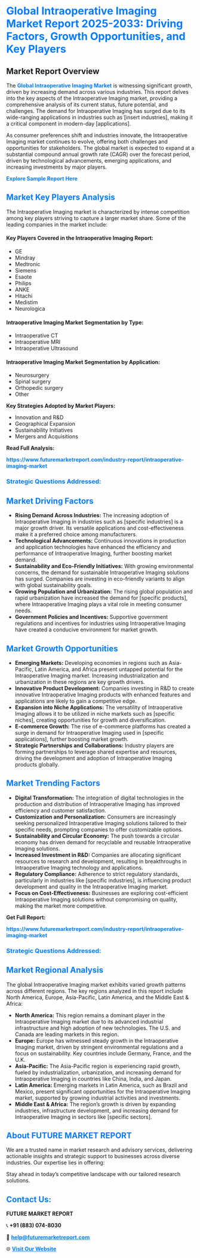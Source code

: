 <h1 style="color: #007BFF;">Global Intraoperative Imaging Market Report 2025-2033: Driving Factors, Growth Opportunities, and Key Players</h1>

<section id="overview">
<h2>Market Report Overview</h2>
<p>The <a href="https://www.futuremarketreport.com/industry-report/intraoperative-imaging-market" style="color: #007BFF; text-decoration: none;"><strong>Global Intraoperative Imaging Market</strong></a> is witnessing significant growth, driven by increasing demand across various industries. This report delves into the key aspects of the Intraoperative Imaging market, providing a comprehensive analysis of its current status, future potential, and challenges. The demand for Intraoperative Imaging has surged due to its wide-ranging applications in industries such as [insert industries], making it a critical component in modern-day [applications].</p>
<p>As consumer preferences shift and industries innovate, the Intraoperative Imaging market continues to evolve, offering both challenges and opportunities for stakeholders. The global market is expected to expand at a substantial compound annual growth rate (CAGR) over the forecast period, driven by technological advancements, emerging applications, and increasing investments by major players.</p>
</section>

<section id="overview">
<p><a href="https://www.futuremarketreport.com/request-sample/reportId=80246" style="color: #007BFF; text-decoration: none;"><strong>Explore Sample Report Here</strong></a></p>
</section>

<section id="key-players">
<h2 style="color: #007BFF;">Market Key Players Analysis</h2>
<p>The Intraoperative Imaging market is characterized by intense competition among key players striving to capture a larger market share. Some of the leading companies in the market include:</p>
<h4>Key Players Covered in the Intraoperative Imaging Report:</h4>
<ul><li>GE</li><li>Mindray</li><li>Medtronic</li><li>Siemens</li><li>Esaote</li><li>Philips</li><li>ANKE</li><li>Hitachi</li><li>Medistim</li><li>Neurologica</li></ul>
<h4>Intraoperative Imaging Market Segmentation by Type:</h4>
<ul><li>Intraoperative CT</li><li>Intraoperative MRI</li><li>Intraoperative Ultrasound</li></ul>

<h4>Intraoperative Imaging Market Segmentation by Application:</h4>
<ul><li>Neurosurgery</li><li>Spinal surgery</li><li>Orthopedic surgery</li><li>Other</li></ul>
<p><strong>Key Strategies Adopted by Market Players:</strong></p>
<ul>
<li>Innovation and R&D</li>
<li>Geographical Expansion</li>
<li>Sustainability Initiatives</li>
<li>Mergers and Acquisitions</li>
</ul>
</section>

<section>
<p><strong>Read Full Analysis: </strong></p><a href="https://www.futuremarketreport.com/industry-report/intraoperative-imaging-market" style="color: #007BFF; text-decoration: none;"><strong>https://www.futuremarketreport.com/industry-report/intraoperative-imaging-market</strong></a>
<h3 style="color: #007BFF;">Strategic Questions Addressed:</h3>
</section>

<section id="driving-factors">
<h2 style="color: #007BFF;">Market Driving Factors</h2>
<ul>
<li><strong>Rising Demand Across Industries:</strong> The increasing adoption of Intraoperative Imaging in industries such as [specific industries] is a major growth driver. Its versatile applications and cost-effectiveness make it a preferred choice among manufacturers.</li>
<li><strong>Technological Advancements:</strong> Continuous innovations in production and application technologies have enhanced the efficiency and performance of Intraoperative Imaging, further boosting market demand.</li>
<li><strong>Sustainability and Eco-Friendly Initiatives:</strong> With growing environmental concerns, the demand for sustainable Intraoperative Imaging solutions has surged. Companies are investing in eco-friendly variants to align with global sustainability goals.</li>
<li><strong>Growing Population and Urbanization:</strong> The rising global population and rapid urbanization have increased the demand for [specific products], where Intraoperative Imaging plays a vital role in meeting consumer needs.</li>
<li><strong>Government Policies and Incentives:</strong> Supportive government regulations and incentives for industries using Intraoperative Imaging have created a conducive environment for market growth.</li>
</ul>
</section>

<section id="growth-opportunities">
<h2 style="color: #007BFF;">Market Growth Opportunities</h2>
<ul>
<li><strong>Emerging Markets:</strong> Developing economies in regions such as Asia-Pacific, Latin America, and Africa present untapped potential for the Intraoperative Imaging market. Increasing industrialization and urbanization in these regions are key growth drivers.</li>
<li><strong>Innovative Product Development:</strong> Companies investing in R&D to create innovative Intraoperative Imaging products with enhanced features and applications are likely to gain a competitive edge.</li>
<li><strong>Expansion into Niche Applications:</strong> The versatility of Intraoperative Imaging allows it to be utilized in niche markets such as [specific niches], creating opportunities for growth and diversification.</li>
<li><strong>E-commerce Growth:</strong> The rise of e-commerce platforms has created a surge in demand for Intraoperative Imaging used in [specific applications], further boosting market growth.</li>
<li><strong>Strategic Partnerships and Collaborations:</strong> Industry players are forming partnerships to leverage shared expertise and resources, driving the development and adoption of Intraoperative Imaging products globally.</li>
</ul>
</section>

<section id="trending-factors">
<h2 style="color: #007BFF;">Market Trending Factors</h2>
<ul>
<li><strong>Digital Transformation:</strong> The integration of digital technologies in the production and distribution of Intraoperative Imaging has improved efficiency and customer satisfaction.</li>
<li><strong>Customization and Personalization:</strong> Consumers are increasingly seeking personalized Intraoperative Imaging solutions tailored to their specific needs, prompting companies to offer customizable options.</li>
<li><strong>Sustainability and Circular Economy:</strong> The push towards a circular economy has driven demand for recyclable and reusable Intraoperative Imaging solutions.</li>
<li><strong>Increased Investment in R&D:</strong> Companies are allocating significant resources to research and development, resulting in breakthroughs in Intraoperative Imaging technology and applications.</li>
<li><strong>Regulatory Compliance:</strong> Adherence to strict regulatory standards, particularly in industries like [specific industries], is influencing product development and quality in the Intraoperative Imaging market.</li>
<li><strong>Focus on Cost-Effectiveness:</strong> Businesses are exploring cost-efficient Intraoperative Imaging solutions without compromising on quality, making the market more competitive.</li>
</ul>
</section>

<section>
<p><strong>Get Full Report: </strong></p><a href="https://www.futuremarketreport.com/industry-report/intraoperative-imaging-market" style="color: #007BFF; text-decoration: none;"><strong>https://www.futuremarketreport.com/industry-report/intraoperative-imaging-market</strong></a>
<h3 style="color: #007BFF;">Strategic Questions Addressed:</h3>
</section>


<section id="regional-analysis">
<h2 style="color: #007BFF;">Market Regional Analysis</h2>
<p>The global Intraoperative Imaging market exhibits varied growth patterns across different regions. The key regions analyzed in this report include North America, Europe, Asia-Pacific, Latin America, and the Middle East & Africa:</p>
<ul>
<li><strong>North America:</strong> This region remains a dominant player in the Intraoperative Imaging market due to its advanced industrial infrastructure and high adoption of new technologies. The U.S. and Canada are leading markets in this region.</li>
<li><strong>Europe:</strong> Europe has witnessed steady growth in the Intraoperative Imaging market, driven by stringent environmental regulations and a focus on sustainability. Key countries include Germany, France, and the U.K.</li>
<li><strong>Asia-Pacific:</strong> The Asia-Pacific region is experiencing rapid growth, fueled by industrialization, urbanization, and increasing demand for Intraoperative Imaging in countries like China, India, and Japan.</li>
<li><strong>Latin America:</strong> Emerging markets in Latin America, such as Brazil and Mexico, present significant opportunities for the Intraoperative Imaging market, supported by growing industrial activities and investments.</li>
<li><strong>Middle East & Africa:</strong> The region’s growth is driven by expanding industries, infrastructure development, and increasing demand for Intraoperative Imaging in sectors like [specific sectors].</li>
</ul>
</section>

<footer>
<h2 style="color: #007BFF;">About FUTURE MARKET REPORT</h2>
<p>We are a trusted name in market research and advisory services, delivering actionable insights and strategic support to businesses across diverse industries. Our expertise lies in offering:</p>

<p>Stay ahead in today’s competitive landscape with our tailored research solutions.</p>

<h2 style="color: #007BFF;">Contact Us:</h2>
<p><strong>FUTURE MARKET REPORT</strong></p>
<p>📞 <strong>+91 (883) 074-8030</strong></p>
<p>📧 <strong><a href="mailto:help@futuremarketreport.com" style="color: #007BFF;">help@futuremarketreport.com</a></strong></p>
<p>🌐 <strong><a href="https://www.futuremarketreport.com/" style="color: #007BFF;">Visit Our Website</a></strong></p>
</footer>